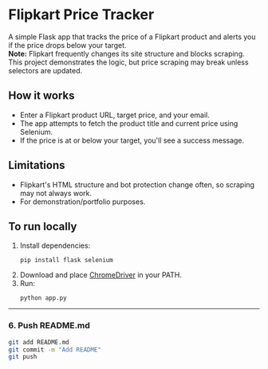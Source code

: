 # Flipkart Price Tracker

A simple Flask app that tracks the price of a Flipkart product and alerts you if the price drops below your target.  
**Note:** Flipkart frequently changes its site structure and blocks scraping. This project demonstrates the logic, but price scraping may break unless selectors are updated.

## How it works

- Enter a Flipkart product URL, target price, and your email.
- The app attempts to fetch the product title and current price using Selenium.
- If the price is at or below your target, you'll see a success message.

## Limitations

- Flipkart's HTML structure and bot protection change often, so scraping may not always work.
- For demonstration/portfolio purposes.

## To run locally

1. Install dependencies:
    ```
    pip install flask selenium
    ```
2. Download and place [ChromeDriver](https://chromedriver.chromium.org/) in your PATH.
3. Run:
    ```
    python app.py
    ```
---

### 6. **Push README.md**
```bash
git add README.md
git commit -m "Add README"
git push
